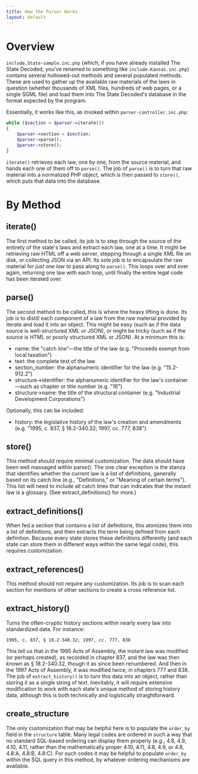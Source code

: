 ```yaml
---
title: How the Parser Works
layout: default
---
```


# Overview

`include.State-sample.inc.php` (which, if you have already installed The State Decoded, you’ve renamed to something like `include.Kansas.inc.php`) contains several hollowed-out methods and several populated methods. These are used to gather up the available raw materials of the laws in question (whether thousands of XML files, hundreds of web pages, or a single SGML file) and load them into The State Decoded's database in the format expected by the program.

Essentially, it works like this, as invoked within `parser-controller.inc.php`:

```php
while ($section = $parser->iterate())
{
	$parser->section = $section;
	$parser->parse();
	$parser->store();
}
```

`iterate()` retrieves each law, one by one, from the source material, and hands each one of them off to `parse()`. The job of `parse()` is to turn that raw material into a normalized PHP object, which is then passed to `store()`, which puts that data into the database.

# By Method

## iterate()

The first method to be called, its job is to step through the source of the entirety of the state's laws and extract each law, one at a time. It might be retrieving raw HTML off a web server, stepping through a single XML file on disk, or collecting JSON via an API. Its sole job is to encapsulate the raw material for *just one law* to pass along to `parse()`. This loops over and over again, returning one law with each loop, until finally the entire legal code has been iterated over.

## parse()

The second method to be called, this is where the heavy lifting is done. Its job is to distill each component of a law from the raw material provided by iterate and load it into an object. This might be easy (such as if the data source is well-structured XML or JSON), or might be tricky (such as if the source is HTML or poorly structured XML or JSON). At a minimum this is:

* name: the "catch line"—the title of the law (e.g. "Proceeds exempt from local taxation")
* text: the complete text of the law
* section_number: the alphanumeric identifier for the law (e.g. "15.2-912.2")
* structure->identifier: the alphanumeric identifier for the law's container—such as chapter or title number (e.g. "16")
* structure->name: the title of the structural container (e.g. "Industrial Development Corporations")

Optionally, this can be included:

* history: the legislative history of the law's creation and amendments (e.g. "1995, c. 837, § 18.2-340.32; 1997, cc. 777, 838")

## store()

This method should require minimal customization. The data should have been well massaged within parse(). The one clear exception is the stanza that identifies whether the current law is a list of definitions, generally based on its catch line (e.g., "Definitions," or "Meaning of certain terms"). This list will need to include all catch lines that can indicates that the instant law is a glossary. (See extract_definitions() for more.)

## extract_definitions()

When fed a section that contains a list of definitions, this atomizes them into a list of definitions, and then extracts the term being defined from each definition. Because every state stores these definitions differently (and each state can store them in different ways within the same legal code), this requires customization.

## extract_references()

This method should not require any customization. Its job is to scan each section for mentions of other sections to create a cross reference list.

## extract_history()

Turns the often-cryptic history sections within nearly every law into standardized data. For instance:

```
1995, c. 837, § 18.2-340.32; 1997, cc. 777, 838
```

This tell us that in the 1995 Acts of Assembly, the instant law was modified (or perhaps created), as recorded in chapter 837, and the law was then known as § 18.2-340.32, though it as since been renumbered. And then in the 1997 Acts of Assembly, it was modified twice, in chapters 777 and 838. The job of `extract_history()` is to turn this data into an object, rather than storing it as a single string of text. Inevitably, it will require extensive modification to work with each state's unique method of storing history data, although this is both technically and logistically straightforward.

## create_structure

The only customization that may be helpful here is to populate the `order_by` field in the `structure` table. Many legal codes are ordered in such a way that no standard SQL-based ordering can display them properly (e.g., 4.8, 4.9, 4.10, 4.11, rather than the mathematically proper 4.10, 4.11, 4.8, 4.9, or 4.8, 4.8:A, 4.8:B, 4.8:C). For such codes it may be helpful to populate `order_by` within the SQL query in this method, by whatever ordering mechanisms are available.
